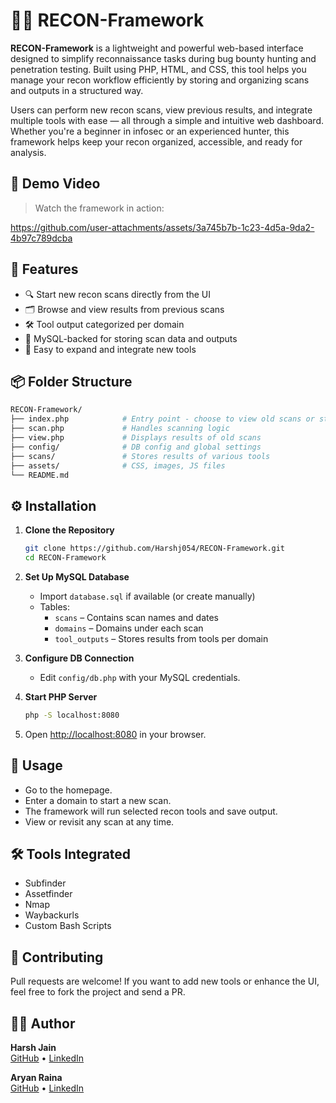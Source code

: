 # 🕵️‍♂️ RECON-Framework

**RECON-Framework** is a lightweight and powerful web-based interface designed to simplify reconnaissance tasks during bug bounty hunting and penetration testing. Built using PHP, HTML, and CSS, this tool helps you manage your recon workflow efficiently by storing and organizing scans and outputs in a structured way.



Users can perform new recon scans, view previous results, and integrate multiple tools with ease — all through a simple and intuitive web dashboard. Whether you're a beginner in infosec or an experienced hunter, this framework helps keep your recon organized, accessible, and ready for analysis.




## 🎥 Demo Video

> Watch the framework in action:


https://github.com/user-attachments/assets/3a745b7b-1c23-4d5a-9da2-4b97c789dcba


## 🚀 Features

- 🔍 Start new recon scans directly from the UI
- 🗂️ Browse and view results from previous scans
- 🛠️ Tool output categorized per domain
- 💾 MySQL-backed for storing scan data and outputs
- 📁 Easy to expand and integrate new tools



## 📦 Folder Structure

```bash
RECON-Framework/
├── index.php            # Entry point - choose to view old scans or start a new one
├── scan.php             # Handles scanning logic
├── view.php             # Displays results of old scans
├── config/              # DB config and global settings
├── scans/               # Stores results of various tools
├── assets/              # CSS, images, JS files
└── README.md
```



## ⚙️ Installation

1. **Clone the Repository**
   
   ```bash
   git clone https://github.com/Harshj054/RECON-Framework.git
   cd RECON-Framework
   ```

2. **Set Up MySQL Database**
   
   - Import `database.sql` if available (or create manually)
   - Tables:
     - `scans` – Contains scan names and dates
     - `domains` – Domains under each scan
     - `tool_outputs` – Stores results from tools per domain

3. **Configure DB Connection**
   
   - Edit `config/db.php` with your MySQL credentials.

4. **Start PHP Server**
   
   ```bash
   php -S localhost:8080
   ```

5. Open [http://localhost:8080](http://localhost:8080) in your browser.


## 🧠 Usage

- Go to the homepage.
- Enter a domain to start a new scan.
- The framework will run selected recon tools and save output.
- View or revisit any scan at any time.



## 🛠️ Tools Integrated

- Subfinder
- Assetfinder
- Nmap
- Waybackurls
- Custom Bash Scripts



## 🤝 Contributing

Pull requests are welcome! If you want to add new tools or enhance the UI, feel free to fork the project and send a PR.



## 🙋‍♂️ Author

**Harsh Jain**  
[GitHub](https://github.com/Harshj054) • [LinkedIn](https://www.linkedin.com/in/harsh-jain-7648382b7/)

**Aryan Raina**  
[GitHub](https://github.com/aryanraina7) • [LinkedIn](https://www.linkedin.com/in/aryan-raina-5b545231b/)
